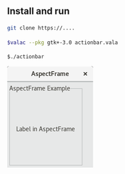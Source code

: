 ## Install and run
```bash
git clone https://....

$valac --pkg gtk+-3.0 actionbar.vala

$./actionbar 
```
![img](img/img.png) 